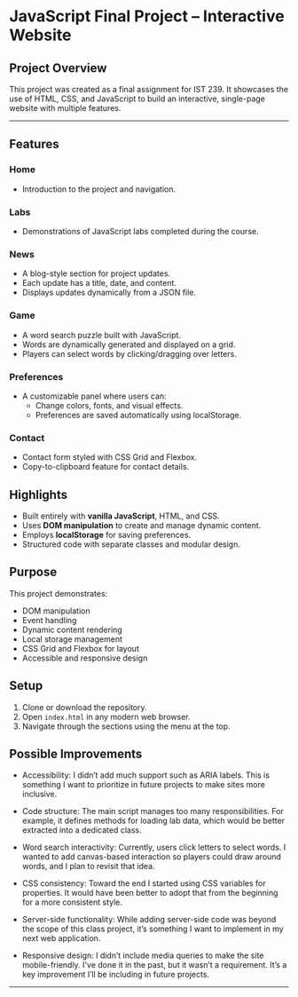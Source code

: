 # JavaScript Final Project – Interactive Website
## Project Overview
This project was created as a final assignment for IST 239. It showcases the use of HTML, CSS, and JavaScript to build an interactive, single-page website with multiple features.

---

## Features

### Home
- Introduction to the project and navigation.

### Labs
- Demonstrations of JavaScript labs completed during the course.

### News
- A blog-style section for project updates.
- Each update has a title, date, and content.
- Displays updates dynamically from a JSON file.

### Game
- A word search puzzle built with JavaScript.
- Words are dynamically generated and displayed on a grid.
- Players can select words by clicking/dragging over letters.

### Preferences
- A customizable panel where users can:
  - Change colors, fonts, and visual effects.
  - Preferences are saved automatically using localStorage.

### Contact
- Contact form styled with CSS Grid and Flexbox.
- Copy-to-clipboard feature for contact details.

## Highlights
- Built entirely with **vanilla JavaScript**, HTML, and CSS.
- Uses **DOM manipulation** to create and manage dynamic content.
- Employs **localStorage** for saving preferences.
- Structured code with separate classes and modular design.

## Purpose
This project demonstrates:
- DOM manipulation
- Event handling
- Dynamic content rendering
- Local storage management
- CSS Grid and Flexbox for layout
- Accessible and responsive design

## Setup
1. Clone or download the repository.
2. Open `index.html` in any modern web browser.
3. Navigate through the sections using the menu at the top.

## Possible Improvements
- Accessibility: I didn’t add much support such as ARIA labels. This is something I want to prioritize in future projects to make sites more inclusive.

- Code structure: The main script manages too many responsibilities. For example, it defines methods for loading lab data, which would be better extracted into a dedicated class.

- Word search interactivity: Currently, users click letters to select words. I wanted to add canvas-based interaction so players could draw around words, and I plan to revisit that idea.

- CSS consistency: Toward the end I started using CSS variables for properties. It would have been better to adopt that from the beginning for a more consistent style.

- Server-side functionality: While adding server-side code was beyond the scope of this class project, it’s something I want to implement in my next web application.

- Responsive design: I didn’t include media queries to make the site mobile-friendly. I've done it in the past, but it wasn’t a requirement. It’s a key improvement I’ll be including in future projects.

---

